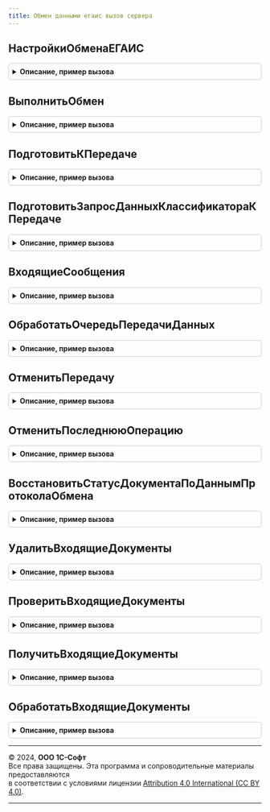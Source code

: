 ```yaml
---
title: Обмен данными егаис вызов сервера
---
```



## НастройкиОбменаЕГАИС
<details style="margin: 1em 0; padding: 0.5em; border: 1px solid #ccc; border-radius: 6px;">

<summary style="font-weight: bold; cursor: pointer;">Описание, пример вызова</summary>

```bsl

// Возвращает доступные для текущего рабочего места настройки обмена с ЕГАИС на клиенте и на сервере
//
// Параметры:
//  ОрганизацииЕГАИС - Массив из СправочникСсылка.КлассификаторОрганизацийЕГАИС, СправочникСсылка.КлассификаторОрганизацийЕГАИС - Организации ЕГАИС для обмена.
//  ДатыПоследнегоЗапуска - Соответствие из КлючИЗначение - Даты последнего запуска обменов на клиенте по расписанию.
//
// Возвращаемое значение:
//  Структура - Структура со свойствами:
//   * ОбменНаСервере - Соответствие из КлючИЗначение - Настройки обмена на сервере, см. функцию ОбменДаннымиЕГАИСКлиентСервер.НоваяНастройкаОбменаЕГАИС()
//   * ОбменНаКлиенте - Соответствие из КлючИЗначение - Настройки обмена на клиенте, см. функцию ОбменДаннымиЕГАИСКлиентСервер.НоваяНастройкаОбменаЕГАИС()
//   * БезНастроек - Массив из СправочникСсылка.КлассификаторОрганизацийЕГАИС - Организации ЕГАИС для которых нет настроек обмена.
//
Функция НастройкиОбменаЕГАИС(ОрганизацииЕГАИС = Неопределено, ДатыПоследнегоЗапуска = Неопределено) Экспорт
```

Пример вызова
```bsl
Результат = ОбменДаннымиЕГАИСВызовСервера.НастройкиОбменаЕГАИС(ОрганизацииЕГАИС, ДатыПоследнегоЗапуска);
```
</details>

## ВыполнитьОбмен
<details style="margin: 1em 0; padding: 0.5em; border: 1px solid #ccc; border-radius: 6px;">

<summary style="font-weight: bold; cursor: pointer;">Описание, пример вызова</summary>

```bsl

// Выполняет отправку подготовленных сообщений, загрузку новых документов, обработку ответов из ЕГАИС.
//
// Параметры:
//  ОрганизацииЕГАИС - Неопределено, Массив из СправочникСсылка.КлассификаторОрганизацийЕГАИС - Организации ЕГАИС, по которым необходимо выполнить обмен.
//  ДатыПоследнегоЗапуска - Неопределено, Соответствие из КлючИЗначение - Даты последнего запуска обменов на клиенте по расписанию.
//  ИдентификаторВладельца - УникальныйИдентификатор - Уникальный идентификатор формы для сообщений пользователю.
//
// Возвращаемое значение:
//  Структура - Структура со свойствами:
//   * Изменения - Массив из см. ОбменДаннымиЕГАИСКлиентСервер.СтруктураИзменения.
//   * СообщенияXMLКПередаче - Массив из см. ОбменДаннымиЕГАИС.СтруктураСообщенияXML
//   * НастройкиОбменаЕГАИС - Соответствие из КлючИЗначение - Настройки обмена ЕГАИС на клиенте по организациям:
//     ** Ключ - СправочникСсылка.КлассификаторОрганизацийЕГАИС - Организация ЕГАИС.
//     ** Значение - Структура - Настройки обмена ЕГАИС, см. ОбменДаннымиЕГАИСКлиентСервер.НоваяНастройкаОбменаЕГАИС.
//   * ВыполнитьОбменПоРасписанию - Булево - Признак необходимости выполнения обмена (по расписанию), Истина, только если ДатыПоследнегоЗапуска <> Неопределено.
//   * ИдентификаторВладельца - Неопределено, УникальныйИдентификатор - Уникальный идентификатор формы для сообщений пользователю.
Функция ВыполнитьОбмен(ОрганизацииЕГАИС = Неопределено, ДатыПоследнегоЗапуска = Неопределено, ИдентификаторВладельца = Неопределено) Экспорт
```

Пример вызова
```bsl
Результат = ОбменДаннымиЕГАИСВызовСервера.ВыполнитьОбмен(ОрганизацииЕГАИС, ДатыПоследнегоЗапуска, ИдентификаторВладельца);
```
</details>

## ПодготовитьКПередаче
<details style="margin: 1em 0; padding: 0.5em; border: 1px solid #ccc; border-radius: 6px;">

<summary style="font-weight: bold; cursor: pointer;">Описание, пример вызова</summary>

```bsl

// Подготавливает сообщения к передаче в сервис ЕГАИС.
//
// Параметры:
//  ВходящиеДанные - Массив из ДокументСсылка, ДокументСсылка - Документы к передаче сообщений.
//  ДальнейшееДействие - ПеречислениеСсылка.ДальнейшиеДействияПоВзаимодействиюЕГАИС - выполняемая операция обмена.
//  ДополнительныеПараметры - Структура - Дополнительные параметры.
//  Немедленно - Булево - Признак немедленной передачи сообщения в УТМ, без очереди сообщений.
//  ИдентификаторВладельца - Неопределено - ИдентификаторВладельца
// Возвращаемое значение:
//  Структура - см. ПодготовитьСообщенияКПередаче.
Функция ПодготовитьКПередаче(ВходящиеДанные, ДальнейшееДействие, ДополнительныеПараметры = Неопределено, Немедленно = Ложь, ИдентификаторВладельца = Неопределено) Экспорт
```

Пример вызова
```bsl
Результат = ОбменДаннымиЕГАИСВызовСервера.ПодготовитьКПередаче(ВходящиеДанные, ДальнейшееДействие, ДополнительныеПараметры, Немедленно, ИдентификаторВладельца);
```
</details>

## ПодготовитьЗапросДанныхКлассификатораКПередаче
<details style="margin: 1em 0; padding: 0.5em; border: 1px solid #ccc; border-radius: 6px;">

<summary style="font-weight: bold; cursor: pointer;">Описание, пример вызова</summary>

```bsl

// Выполняет подготовку запроса данных классификаторов ЕГАИС к передаче и
// передает запрос в ЕГАИС, если есть действующее подключение к УТМ.
//
// Параметры:
//  ОрганизацииЕГАИС - СправочникСсылка.КлассификаторОрганизацийЕГАИС - Организация ЕГАИС для которой выполняется запрос.
//  Операция - ПеречислениеСсылка.ВидыДокументовЕГАИС - Запрашиваемые данные.
//   Возможные значения:
//     Перечисление.ВидыДокументовЕГАИС.ЗапросАлкогольнойПродукции .
//     Перечисление.ВидыДокументовЕГАИС.ЗапросДанныхОрганизации.
//  ИмяПараметра - Строка - Имя параметра. Возможные значения: "ИНН", "КОД", "СИО".
//  ЗначениеПараметра - Строка - Значение параметра.
//  ИдентификаторВладельца - УникальныйИдентификатор - Уникальный идентификатор формы для сообщений обмена
//
// Возвращаемое значение:
//  (См. ПодготовитьСообщенияКПередаче)
//
Функция ПодготовитьЗапросДанныхКлассификатораКПередаче(ОрганизацияЕГАИС, Операция, ИмяПараметра, ЗначениеПараметра, ИдентификаторВладельца = Неопределено) Экспорт
```

Пример вызова
```bsl
Результат = ОбменДаннымиЕГАИСВызовСервера.ПодготовитьЗапросДанныхКлассификатораКПередаче(ОрганизацияЕГАИС, Операция, ИмяПараметра, ЗначениеПараметра, ИдентификаторВладельца);
```
</details>

## ВходящиеСообщения
<details style="margin: 1em 0; padding: 0.5em; border: 1px solid #ccc; border-radius: 6px;">

<summary style="font-weight: bold; cursor: pointer;">Описание, пример вызова</summary>

```bsl

// Выполняет получение списка новых сообщений.
//
// Параметры:
//  ОрганизацииЕГАИС - Неопределено, Массив из СправочникСсылка.КлассификаторОрганизацийЕГАИС, СправочникСсылка.КлассификаторОрганизацийЕГАИС - Организации ЕГАИС, по которым необходимо выполнить обмен.
//
// Возвращаемое значение:
//  Структура - Структура со свойствами:
//   * ДокументыКЗагрузке - Соответствие из КлючИЗначение -
//   * НастройкиОбменаЕГАИС - Соответствие из КлючИЗначение - Настройки обмена ЕГАИС на клиенте по организациям:
//     ** Ключ - СправочникСсылка.КлассификаторОрганизацийЕГАИС - Организация ЕГАИС.
//     ** Значение - (См. ОбменДаннымиЕГАИСКлиентСервер.НоваяНастройкаОбменаЕГАИС).
//   * ТекстОшибки - Строка - Текст сообщения об ошибке.
Функция ВходящиеСообщения(ОрганизацииЕГАИС = Неопределено) Экспорт
```

Пример вызова
```bsl
Результат = ОбменДаннымиЕГАИСВызовСервера.ВходящиеСообщения(ОрганизацииЕГАИС);
```
</details>

## ОбработатьОчередьПередачиДанных
<details style="margin: 1em 0; padding: 0.5em; border: 1px solid #ccc; border-radius: 6px;">

<summary style="font-weight: bold; cursor: pointer;">Описание, пример вызова</summary>

```bsl

// Обработать очередь передачи данных в ЕГАИС
//
// Параметры:
//  НастройкиОбменаЕГАИС - Структура - Настройки обмена ЕГАИС, см. функцию НастройкиОбменаЕГАИС()
//  СообщенияXMLКПередаче - Массив из см. ОбменДаннымиЕГАИС.СтруктураСообщенияXML - Массив структур к передаче
//  Немедленно - Булево -
// Возвращаемое значение:
// Структура - со свойствами:
//  * Изменения - Массив из см. ОбменДаннымиЕГАИСКлиентСервер.СтруктураИзменения - Результат передачи сообщений на сервере
//  * СообщенияXMLКПередаче - Массив из см. ОбменДаннымиЕГАИСКлиентСервер.СтруктураИзменения - Массив структур к передаче на клиенте
//
Функция ОбработатьОчередьПередачиДанных(НастройкиОбменаЕГАИС, СообщенияXMLКПередаче = Неопределено, Немедленно = Ложь) Экспорт
```

Пример вызова
```bsl
Результат = ОбменДаннымиЕГАИСВызовСервера.ОбработатьОчередьПередачиДанных(НастройкиОбменаЕГАИС, СообщенияXMLКПередаче, Немедленно);
```
</details>

## ОтменитьПередачу
<details style="margin: 1em 0; padding: 0.5em; border: 1px solid #ccc; border-radius: 6px;">

<summary style="font-weight: bold; cursor: pointer;">Описание, пример вызова</summary>

```bsl

// Удаляет неотправленную операцию из очереди передачи данных в ЕГАИС.
//
// Параметры:
//  ДокументСсылка - ДокументСсылка - документ, по которому требуется отменить передачу данных.
//
// Возвращаемое значение:
//  Массив - Массив структур, см. функцию ОбменДаннымиЕГАИСКлиентСервер.СтруктураИзменения().
//
Функция ОтменитьПередачу(ДокументСсылка) Экспорт
```

Пример вызова
```bsl
Результат = ОбменДаннымиЕГАИСВызовСервера.ОтменитьПередачу(ДокументСсылка) 
```
</details>

## ОтменитьПоследнююОперацию
<details style="margin: 1em 0; padding: 0.5em; border: 1px solid #ccc; border-radius: 6px;">

<summary style="font-weight: bold; cursor: pointer;">Описание, пример вызова</summary>

```bsl

// Отменяет последнюю операцию (например, если возникла ошибка передачи данных).
//
// Параметры:
//  ДокументСсылка - ДокументСсылка - документ, по которому требуется отменить операцию.
//
// Возвращаемое значение:
//  Массив - Массив структур, см. функцию ОбменДаннымиЕГАИСКлиентСервер.СтруктураИзменения().
//
Функция ОтменитьПоследнююОперацию(ДокументСсылка) Экспорт
```

Пример вызова
```bsl
Результат = ОбменДаннымиЕГАИСВызовСервера.ОтменитьПоследнююОперацию(ДокументСсылка) 
```
</details>

## ВосстановитьСтатусДокументаПоДаннымПротоколаОбмена
<details style="margin: 1em 0; padding: 0.5em; border: 1px solid #ccc; border-radius: 6px;">

<summary style="font-weight: bold; cursor: pointer;">Описание, пример вызова</summary>

```bsl

// Восстанавливает статус документа по данным протокола обмена.
//
// Параметры:
//  ДокументСсылка - ДокументСсылка - документ, по которому требуется восстановить статус.
//
Процедура ВосстановитьСтатусДокументаПоДаннымПротоколаОбмена(ДокументСсылка) Экспорт
```

Пример вызова
```bsl
ОбменДаннымиЕГАИСВызовСервера.ВосстановитьСтатусДокументаПоДаннымПротоколаОбмена(ДокументСсылка) 
```
</details>

## УдалитьВходящиеДокументы
<details style="margin: 1em 0; padding: 0.5em; border: 1px solid #ccc; border-radius: 6px;">

<summary style="font-weight: bold; cursor: pointer;">Описание, пример вызова</summary>

```bsl

Функция УдалитьВходящиеДокументы(ДокументыКУдалению) Экспорт
```

Пример вызова
```bsl
Результат = ОбменДаннымиЕГАИСВызовСервера.УдалитьВходящиеДокументы(ДокументыКУдалению) 
```
</details>

## ПроверитьВходящиеДокументы
<details style="margin: 1em 0; padding: 0.5em; border: 1px solid #ccc; border-radius: 6px;">

<summary style="font-weight: bold; cursor: pointer;">Описание, пример вызова</summary>

```bsl

// Проверить входящие документы в УТМ.
//
// Параметры:
//  ОрганизацииЕГАИС - Неопределено, Массив из СправочникСсылка.КлассификаторОрганизацийЕГАИС, СправочникСсылка.КлассификаторОрганизацийЕГАИС - Организации ЕГАИС, по которым необходимо выполнить обмен.
//  ИдентификаторВладельца - УникальныйИдентификатор - Уникальный идентификатор формы для сообщений пользователю.
//
// Возвращаемое значение:
//  Структура - Структура со свойствами:
//   * АдресаURLВходящихДокументов - Массив из см. функцию ОбменДаннымиЕГАИСКлиентСервер.АдресаURLВходящихДокументов - массив адресов входящих документов
//   * НастройкиОбменаЕГАИС - см. ОбменДаннымиЕГАИСКлиентСервер.НоваяНастройкаОбменаЕГАИС
//   * ТекстОшибки - Строка - Текст ошибки.
//   * ИдентификаторВладельца - Неопределено,УникальныйИдентификатор - Уникальный идентификатор формы для сообщений пользователю.
Функция ПроверитьВходящиеДокументы(ОрганизацииЕГАИС = Неопределено, ИдентификаторВладельца = Неопределено) Экспорт
```

Пример вызова
```bsl
Результат = ОбменДаннымиЕГАИСВызовСервера.ПроверитьВходящиеДокументы(ОрганизацииЕГАИС, ИдентификаторВладельца);
```
</details>

## ПолучитьВходящиеДокументы
<details style="margin: 1em 0; padding: 0.5em; border: 1px solid #ccc; border-radius: 6px;">

<summary style="font-weight: bold; cursor: pointer;">Описание, пример вызова</summary>

```bsl

// Загружает новые документы из УТМ.
//
// Параметры:
//  НастройкиОбменаЕГАИС - Соответствие из КлючИЗначение - Настройки обмена ЕГАИС по организациям:
//   * Ключ - СправочникСсылка.КлассификаторОрганизацийЕГАИС - Организация ЕГАИС.
//   * Значение - см. ОбменДаннымиЕГАИСКлиентСервер.НоваяНастройкаОбменаЕГАИС
//
// Возвращаемое значение:
//  Структура - Структура со свойствами:
//   * Изменения - Массив из см. ОбменДаннымиЕГАИСКлиентСервер.СтруктураИзменения
//   * ТекстОшибки - Строка - Текст ошибки.
//
Функция ПолучитьВходящиеДокументы(НастройкиОбменаЕГАИС) Экспорт
```

Пример вызова
```bsl
Результат = ОбменДаннымиЕГАИСВызовСервера.ПолучитьВходящиеДокументы(НастройкиОбменаЕГАИС) 
```
</details>

## ОбработатьВходящиеДокументы
<details style="margin: 1em 0; padding: 0.5em; border: 1px solid #ccc; border-radius: 6px;">

<summary style="font-weight: bold; cursor: pointer;">Описание, пример вызова</summary>

```bsl

// Загружает список документов, полученных из УТМ.
//
// Параметры:
//  ДокументыКЗагрузке - Соответствие из КлючИЗначение - Сообщения XML к загрузке по организациям:
//   * Ключ - СправочникСсылка.КлассификаторОрганизацийЕГАИС - Организация ЕГАИС.
//   * Значение - Массив из см. ОбменДаннымиЕГАИСКлиентСервер.СтруктураЗагрузкиВходящегоДокумента - Сообщения XML к загрузке
//	ИдентификаторВладельца - Неопределено -
// Возвращаемое значение:
//  Структура - Структура со свойствами:
//   * Изменения - Массив из см. ОбменДаннымиЕГАИСКлиентСервер.СтруктураИзменения
Функция ОбработатьВходящиеДокументы(ДокументыКЗагрузке, ИдентификаторВладельца = Неопределено) Экспорт
```

Пример вызова
```bsl
Результат = ОбменДаннымиЕГАИСВызовСервера.ОбработатьВходящиеДокументы(ДокументыКЗагрузке, ИдентификаторВладельца);
```
</details>

---

© 2024, **ООО 1С-Софт**  
Все права защищены. Эта программа и сопроводительные материалы предоставляются  
в соответствии с условиями лицензии [Attribution 4.0 International (CC BY 4.0)](https://creativecommons.org/licenses/by/4.0/legalcode).

---
